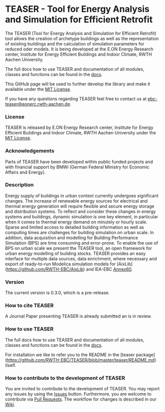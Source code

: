 # TEASER - Tool for Energy Analysis and Simulation for Efficient Retrofit

The TEASER (Tool for Energy Analysis and Simulation for Efficient Retrofit) tool
allows the creation of archetype buildings as well as the
representation of existing buildings and the calculation of simulation
parameters for reduced oder models. It is being developed at the E.ON Energy
Research center, Institute for Energy Efficient Buildings and Indoor Climate,
RWTH Aachen University.

The full docs how to use TEASER and documentation of all modules, classes and functions
can be found in the [docs](http://pythonhosted.org/teaser/).

This GitHub page will be used to further develop the library and make it
available under the
[MIT License](https://github.com/RWTH-EBC/TEASER/blob/master/License.md).

If you have any questions regarding TEASER feel free to contact us at [ebc-teaser@eonerc.rwth-aachen.de](mailto:ebc-teaser@eonerc.rwth-aachen.de).

### License

TEASER is released by E.ON Energy
Research center, Institute for Energy Efficient Buildings and Indoor Climate,
RWTH Aachen University under the
[MIT License](https://github.com/RWTH-EBC/TEASER/blob/master/License.md).

### Acknowledgements

Parts of TEASER have been developed within public funded projects
and with financial support by BMWi (German Federal Ministry for Economic
Affairs and Energy).

### Description

Energy supply of buildings in urban context currently undergoes significant
changes. The increase of renewable energy sources for electrical and thermal
energy generation will require flexible and secure energy storage and
distribution systems. To reflect and consider these changes in energy systems
and buildings, dynamic simulation is one key element, in particular when it
comes to thermal energy demand on minutely or hourly scale.
Sparse and limited access to detailed building information as well as computing
times are challenges for building simulation on urban scale. In addition,
data acquisition and modelling for Building Performance Simulation (BPS) are
time consuming and error-prone. To enable the use of BPS on urban scale we
present the TEASER tool, an open framework for urban energy modelling of
building stocks. TEASER provides an easy interface for multiple data sources,
data enrichment, where necessary and export of ready-to-run Modelica simulation
models for [AixLib] (https://github.com/RWTH-EBC/AixLib) and
IEA-EBC [Annex60](https://github.com/iea-annex60/modelica-annex60).

### Version

The current version is 0.3.0, which is a pre-release.

### How to cite TEASER

A Journal Paper presenting TEASER is already submitted an is in review.


### How to use TEASER

The full docs how to use TEASER and documentation of all modules, classes and functions
can be found in the [docs](http://pythonhosted.org/teaser/).

For installation we like to refer you to the README in the [teaser
package]
(https://github.com/RWTH-EBC/TEASER/blob/master/teaser/README.md) itself.

### How to contribute to the development of TEASER
You are invited to contribute to the development of TEASER.
You may report any issues by using the [Issues](https://github.com/RWTH-EBC/TEASER/issues) button.
Furthermore, you are welcome to contribute via [Pull Requests](https://github.com/RWTH-EBC/TEASER/pulls).
The workflow for changes is described in our [Wiki](https://github.com/RWTH-EBC/TEASER/wiki).
